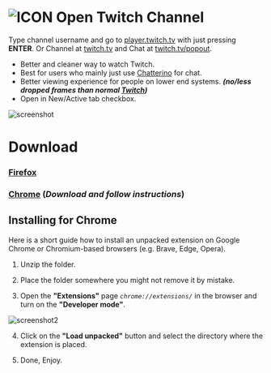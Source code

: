![ICON](https://user-images.githubusercontent.com/64147848/228734189-3e2a9995-6b78-44ee-a072-11ad0318cca2.png)
Open Twitch Channel
============

Type channel username and go to [player.twitch.tv](https://player.twitch.tv/?channel=xqc&parent=twitch.tv) with just pressing **ENTER**. Or Channel at [twitch.tv](https://twitch.tv/xqc) and Chat at [twitch.tv/popout](https://www.twitch.tv/popout/xqc/chat).

- Better and cleaner way to watch Twitch.
- Best for users who mainly just use [Chatterino](https://chatterino.com/) for chat.
- Better viewing experience for people on lower end systems. ***(no/less dropped frames than normal [Twitch](https://twitch.tv))***
- Open in New/Active tab checkbox.

![screenshot](https://github.com/yungsamd17/Open-Twitch-Channel/assets/64147848/042b869a-bf58-4cae-bb36-7c33b22fca12)

# Download
### [**Firefox**](https://addons.mozilla.org/en-US/firefox/addon/open-twitch-channel/)
### [**Chrome**](https://github.com/yungsamd17/Open-Twitch-Channel/releases/latest/download/open-twitch-channel.zip) (*Download and follow instructions*)

## Installing for Chrome
Here is a short guide how to install an unpacked extension on Google Chrome or Chromium-based browsers (e.g. Brave, Edge, Opera).

1. Unzip the folder.

2. Place the folder somewhere you might not remove it by mistake.

3. Open the **"Extensions"** page *`chrome://extensions/`* in the browser and turn on the **"Developer mode"**.

![screenshot2](https://user-images.githubusercontent.com/64147848/228734049-1e16ee90-804b-4412-bd86-c799dda84d77.png)

4. Click on the **"Load unpacked"** button and select the directory where the extension is placed.

5. Done, Enjoy.
